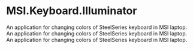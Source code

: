 # MSI.Keyboard.Illuminator
An application for changing colors of SteelSeries keyboard in MSI laptop.  An application for changing colors of SteelSeries keyboard in MSI laptop. An application for changing colors of SteelSeries keyboard in MSI laptop.
